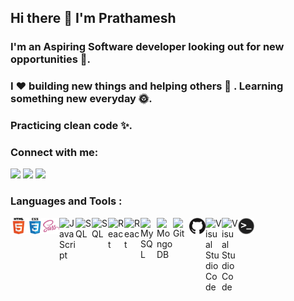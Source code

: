 ## Hi there 👋 I'm Prathamesh

### I'm an Aspiring Software developer looking out for new opportunities 🗻.

### I ❤️ building new things and helping others 🤝 . Learning something new everyday 🌞.

### Practicing clean code ✨.

### Connect with me:

[<img src="https://img.icons8.com/fluent/48/000000/resume-website.png"/>][website]
[<img src="https://img.icons8.com/fluent/48/000000/gmail.png"/>][gmail]
[<img src="https://img.icons8.com/color/48/000000/linkedin.png"/>][linkedin]

### Languages and Tools :

<img align="left" alt="HTML5" width="26px" src="https://raw.githubusercontent.com/github/explore/80688e429a7d4ef2fca1e82350fe8e3517d3494d/topics/html/html.png" />

<img align="left" alt="CSS3" width="26px" src="https://raw.githubusercontent.com/github/explore/80688e429a7d4ef2fca1e82350fe8e3517d3494d/topics/css/css.png" />
<img align="left" alt="Sass" width="26px" src="https://raw.githubusercontent.com/github/explore/80688e429a7d4ef2fca1e82350fe8e3517d3494d/topics/sass/sass.png" />
<img align="left" alt="JavaScript" width="26px" src="https://img.icons8.com/color/48/000000/javascript.png" />

<img align="left" alt="SQL" width="26px" src="https://img.icons8.com/color/48/000000/java-coffee-cup-logo.png"/>
<img align="left" alt="SQL" width="26px" src="https://img.icons8.com/color/48/000000/python.png" />

<img align="left" alt="React" width="26px" src="https://img.icons8.com/color/48/000000/react-native.png" />

<img align="left" alt="React" width="26px" src="https://img.icons8.com/color/48/000000/c-programming.png" />

<img align="left" alt="MySQL" width="26px" src="https://img.icons8.com/ios-filled/50/000000/mysql-logo.png" />

<img align="left" alt="MongoDB" width="26px" src="https://img.icons8.com/color/48/000000/mongodb.png" />

<img align="left" alt="Git" width="26px" src="https://img.icons8.com/color/48/000000/git.png" />
<img align="left" alt="GitHub" width="26px" src="https://raw.githubusercontent.com/github/explore/78df643247d429f6cc873026c0622819ad797942/topics/github/github.png" />

<img align="left" alt="Visual Studio Code" width="26px" src="https://img.icons8.com/fluent/48/000000/visual-studio-code-2019.png" />
<img align="left" alt="Visual Studio Code" width="26px" src="https://img.icons8.com/fluent/48/000000/visual-studio-2019.png" />

<img align="left" alt="HTML5" width="26px" src="https://raw.githubusercontent.com/github/explore/80688e429a7d4ef2fca1e82350fe8e3517d3494d/topics/terminal/terminal.png" />

[website]: https://blog-2020-pratham82.netlify.app/
[instagram]: https://instagram.com/pratham82
[linkedin]: https://www.linkedin.com/in/prathamesh-mali-20582318a/
[gmail]: (mali.prathamesh82@gmail.com)
